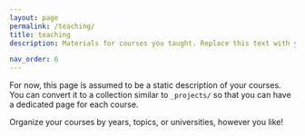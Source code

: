 ```yaml
---
layout: page
permalink: /teaching/
title: teaching
description: Materials for courses you taught. Replace this text with your description.

nav_order: 6
---
```


For now, this page is assumed to be a static description of your courses. You can convert it to a collection similar to `_projects/` so that you can have a dedicated page for each course.

Organize your courses by years, topics, or universities, however you like!
